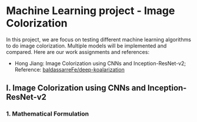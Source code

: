 # Machine Learning project - Image Colorization
In this project, we are focus on testing different machine learning algorithms to do image colorization. Multiple models will be implemented and compared. Here are our work assignments and references:

* Hong Jiang: 
Image Colorization using CNNs and Inception-ResNet-v2; Reference: [baldassarreFe/deep-koalarization](https://github.com/baldassarreFe/deep-koalarization)

## I. Image Colorization using CNNs and Inception-ResNet-v2
### 1. Mathematical Formulation


